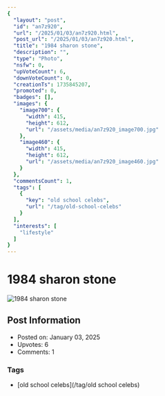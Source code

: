```yaml
---
{
  "layout": "post",
  "id": "an7z920",
  "url": "/2025/01/03/an7z920.html",
  "post_url": "/2025/01/03/an7z920.html",
  "title": "1984 sharon stone",
  "description": "",
  "type": "Photo",
  "nsfw": 0,
  "upVoteCount": 6,
  "downVoteCount": 0,
  "creationTs": 1735845207,
  "promoted": 0,
  "badges": [],
  "images": {
    "image700": {
      "width": 415,
      "height": 612,
      "url": "/assets/media/an7z920_image700.jpg"
    },
    "image460": {
      "width": 415,
      "height": 612,
      "url": "/assets/media/an7z920_image460.jpg"
    }
  },
  "commentsCount": 1,
  "tags": [
    {
      "key": "old school celebs",
      "url": "/tag/old-school-celebs"
    }
  ],
  "interests": [
    "lifestyle"
  ]
}
---
```


# 1984 sharon stone

![1984 sharon stone](/assets/media/an7z920_image700.jpg)

## Post Information

- Posted on: January 03, 2025
- Upvotes: 6
- Comments: 1

### Tags

- [old school celebs](/tag/old school celebs)
